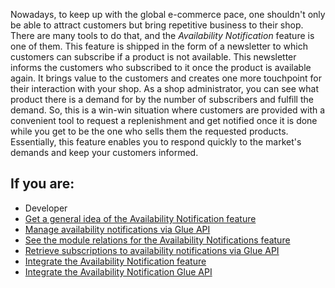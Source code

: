 Nowadays, to keep up with the global e-commerce pace, one shouldn't only be able to attract customers but bring repetitive business to their shop. There are many tools to do that, and the *Availability Notification* feature is one of them.
This feature is shipped in the form of a newsletter to which customers can subscribe if a product is not available. This newsletter informs the customers who subscribed to it once the product is available again. It brings value to the customers and creates one more touchpoint for their interaction with your shop. As a shop administrator, you can see what product there is a demand for by the number of subscribers and fulfill the demand. So, this is a win-win situation where customers are provided with a convenient tool to request a replenishment and get notified once it is done while you get to be the one who sells them the requested products. Essentially, this feature enables you to respond quickly to the market's demands and keep your customers informed.


## If you are:

<div class="mr-container">
    <div class="mr-list-container">
        <!-- col1 -->
        <div class="mr-col">
            <ul class="mr-list mr-list-green">
                <li class="mr-title">Developer</li>
                <li><a href="https://documentation.spryker.com/docs/availability-notification-feature-overview" class="mr-link">Get a general idea of the Availability Notification feature</a></li>
                <li><a href="https://documentation.spryker.com/docs/managing-availability-notifications" class="mr-link">Manage availability notifications via Glue API</a></li>
                <li><a href="https://documentation.spryker.com/docs/availability-notifications-module-relations" class="mr-link">See the module relations for the Availability Notifications feature</a></li>
                <li><a href="https://documentation.spryker.com/docs/retrieving-subscriptions-to-availability-notifications" class="mr-link">Retrieve subscriptions to availability notifications via Glue API</a></li>                
                <li><a href="https://documentation.spryker.com/docs/availability-notification-feature-integration" class="mr-link">Integrate the Availability Notification feature</a></li>
                <li><a href="https://documentation.spryker.com/docs/glue-api-availability-notification-feature-integration" class="mr-link">Integrate the Availability Notification Glue API</a></li>
            </ul>
        </div>
        </div>
</div> 






